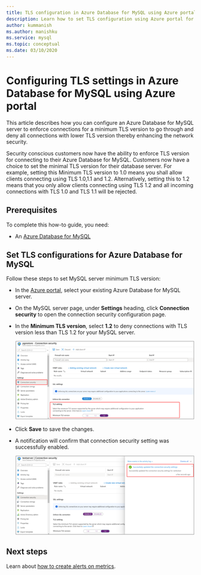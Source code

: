 ```yaml
---
title: TLS configuration in Azure Database for MySQL using Azure portal
description: Learn how to set TLS configuration using Azure portal for your Azure Database for MySQL 
author: kummanish
ms.author: manishku
ms.service: mysql
ms.topic: conceptual
ms.date: 03/10/2020
---
```


# Configuring TLS settings in Azure Database for MySQL using Azure portal

This article describes how you can configure an Azure Database for MySQL server to enforce connections for a minimum TLS version to go through and deny all connections with lower TLS version thereby enhancing the network security.

Security conscious customers now have the ability to enforce TLS version for connecting to their Azure Database for MySQL. Customers now have a choice to set the minimal TLS version for their database server. For example, setting this Minimum TLS version to 1.0 means you shall allow clients connecting using TLS 1.0,1.1 and 1.2. Alternatively, setting this to 1.2 means that you only allow clients connecting using TLS 1.2 and all incoming connections with TLS 1.0 and TLS 1.1 will be rejected.

## Prerequisites

To complete this how-to guide, you need:

* An [Azure Database for MySQL](quickstart-create-mysql-server-database-using-azure-portal.md)

## Set TLS configurations for Azure Database for MySQL

Follow these steps to set MySQL server minimum TLS version:

* In the [Azure portal](https://portal.azure.com/), select your existing Azure Database for MySQL server.

* On the MySQL server page, under **Settings** heading, click **Connection security** to open the connection security configuration page.

* In the **Minimum TLS version**, select **1.2** to deny connections with TLS version less than TLS 1.2 for your MySQL server.

    ![Azure Database for MySQL TLS configuration](./media/howto-tls-configurations/setting-tls-value.png)

* Click **Save** to save the changes.

* A notification will confirm that connection security setting was successfully enabled.

    ![Azure Database for MySQL TLS configuration success](./media/howto-tls-configurations/setting-tls-value-success.png)

## Next steps

Learn about [how to create alerts on metrics](howto-alert-on-metric.md).
